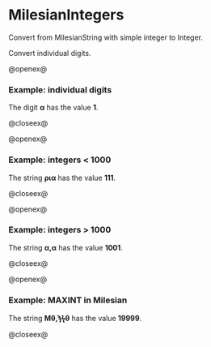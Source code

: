 # MilesianIntegers


Convert from MilesianString with simple integer to Integer.

Convert individual digits.

@openex@
### Example: individual digits ###

The digit <strong concordion:set="#alpha">α</strong> has the value 
<strong concordion:assertEquals="getDigitValue(#alpha)">1</strong>.


@closeex@



@openex@
### Example: integers < 1000 ###


The string <strong concordion:set="#ex111">ρια</strong> has the value 
<strong concordion:assertEquals="milesianToInteger(#ex111)">111</strong>.

@closeex@


@openex@
### Example: integers > 1000 ###


The string <strong concordion:set="#ex1001">α,α</strong> has the value 
<strong concordion:assertEquals="milesianToInteger(#ex1001)">1001</strong>.

@closeex@


@openex@
### Example: MAXINT in Milesian ###


The string <strong concordion:set="#maxex">Μθ,ϡϟθ</strong> has the value 
<strong concordion:assertEquals="milesianToInteger(#maxex)">19999</strong>.

@closeex@